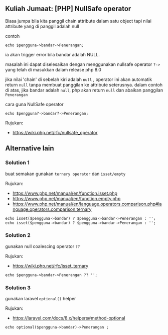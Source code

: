 Kuliah Jumaat: [PHP] NullSafe operator
---
Biasa jumpa bila kita panggil chain attribute dalam satu object tapi nilai attribute yang di panggil adalah null

contoh
```
echo $pengguna->bandar->Penerangan;
```

ia akan trigger error bila bandar adalah NULL. 

masalah ini dapat diselesaikan dengan menggunakan nullsafe operator `?->` yang telah di masukkan dalam release php 8.0

jika nilai 'chain' di sebelah kiri adalah `null` , operator ini akan automatik return `null` tanpa membuat panggilan ke attribute seterusnya. dalam contoh di atas, jika bandar adalah `null`, php akan return `null` dan abaikan panggilan `Penerangan` 

cara guna NullSafe operator 

```
echo $pengguna?->bandar?->Penerangan;
```

Rujukan: 
- https://wiki.php.net/rfc/nullsafe_operator


## Alternative lain

### Solution 1

buat semakan gunakan `ternery operator` dan `isset/empty`


Rujukan: 
- https://www.php.net/manual/en/function.isset.php
- https://www.php.net/manual/en/function.empty.php
- https://www.php.net/manual/en/language.operators.comparison.php#language.operators.comparison.ternary

```
echo isset($pengguna->bandar) ? $pengguna->bandar->Penerangan : '';
echo isset($pengguna->bandar) ? $pengguna->bandar->Penerangan : '';
```

### Solution 2

gunakan null coalescing operator `??`

Rujukan: 
- https://wiki.php.net/rfc/isset_ternary

```
echo $pengguna->bandar->Penerangan ?? '';
```

### Solution 3

gunakan laravel `optional()` helper

Rujukan: 
- https://laravel.com/docs/8.x/helpers#method-optional

```
echo optional($pengguna->bandar)->Penerangan ;
```




